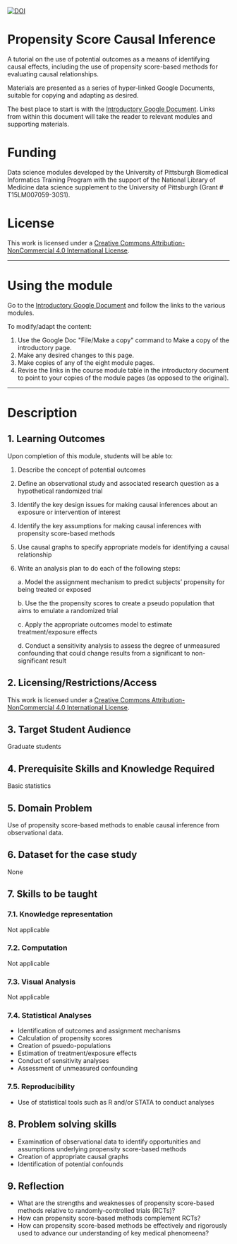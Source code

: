 
[![DOI](https://zenodo.org/badge/192385387.svg)](https://zenodo.org/badge/latestdoi/192385387)

# Propensity Score Causal Inference

A tutorial on the use of  potential outcomes as a meaans of identifying causal effects, including the use of propensity score-based methods for evaluating causal relationships. 

Materials are presented as a series of hyper-linked Google Documents, suitable for copying and adapting as desired. 

The best place to start is with the [Introductory Google Document](https://docs.google.com/document/d/1gEiASrDFEK-oiue6ST_ysG-4kc2MxKJQ7K0ed8nNO18/edit#). Links from within this document will take the reader to relevant modules and supporting materials. 

# Funding

Data science modules developed by the University of Pittsburgh Biomedical Informatics Training Program with the support of the National Library of Medicine data science supplement to the University of Pittsburgh (Grant # T15LM007059-30S1). 

# License

This work is licensed under a [Creative Commons Attribution-NonCommercial 4.0 International License](https://creativecommons.org/licenses/by-nc/4.0/).


---
# Using the module

Go to the [Introductory Google Document](https://docs.google.com/document/d/1gEiASrDFEK-oiue6ST_ysG-4kc2MxKJQ7K0ed8nNO18/edit#) and follow the links to the various modules. 

To modify/adapt the content:

1. Use the Google Doc "File/Make a copy" command to Make a copy of the introductory page. 
2. Make any desired changes to this page.
3. Make copies of any of the eight module pages. 
4. Revise the links in the course module table in the introductory document to point to your copies of the module pages (as opposed to the original).

---
# Description

## 1. Learning Outcomes

Upon completion of this module, students will be able to:

1. Describe the concept of potential outcomes

2. Define an observational study and associated research question as a hypothetical randomized trial

3. Identify the key design issues for making causal inferences about an exposure or intervention of interest

4. Identify the key assumptions for making causal inferences with propensity score-based methods

5. Use causal graphs to specify appropriate models for identifying a causal relationship

6. Write an analysis plan to do each of the following steps:

    a. Model the assignment mechanism to predict subjects’ propensity for being treated or exposed
  
    b. Use the the propensity scores to create a pseudo population that aims to emulate a randomized trial
  
    c. Apply the appropriate outcomes model to estimate treatment/exposure effects 
  
    d. Conduct a sensitivity analysis to assess the degree of unmeasured confounding that could change results from a significant to non-significant result




## 2. Licensing/Restrictions/Access

This work is licensed under a [Creative Commons Attribution-NonCommercial 4.0 International License](http://creativecommons.org/licenses/by-nc/4.0/").

## 3. Target Student Audience

Graduate students

## 4. Prerequisite Skills and Knowledge Required

Basic statistics

## 5. Domain Problem

Use of propensity score-based methods to enable causal inference from observational data.

## 6. Dataset for the case study

None

## 7. Skills to be taught

### 7.1. Knowledge representation

Not applicable

### 7.2. Computation

Not applicable

### 7.3. Visual Analysis

Not applicable

### 7.4. Statistical Analyses

* Identification of outcomes and assignment mechanisms
* Calculation of propensity scores
* Creation of psuedo-populations
* Estimation of treatment/exposure effects
* Conduct of sensitivity analyses
* Assessment of unmeasured confounding

### 7.5. Reproducibility

* Use of statistical tools such as R and/or STATA to conduct analyses

## 8. Problem solving skills

* Examination of observational data to identify opportunities and assumptions underlying propensity score-based methods
* Creation of appropriate causal graphs
* Identification of potential confounds

## 9. Reflection

* What are the strengths and weaknesses of propensity score-based methods relative to randomly-controlled trials (RCTs)?
* How can propensity score-based methods complement RCTs?
* How can propensity score-based methods be effectively and rigorously used to advance our understanding of key medical phenomeena?  


